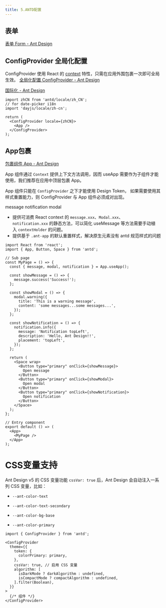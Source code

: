 ```yaml
---
title: 5.ANTD配置
---
```

## 表单
[表单 Form - Ant Design](https://ant.design/components/form-cn)

## ConfigProvider 全局化配置
ConfigProvider 使用 React 的 [context](https://facebook.github.io/react/docs/context.html) 特性，只需在应用外围包裹一次即可全局生效。
[全局化配置 ConfigProvider - Ant Design](https://ant.design/components/config-provider-cn)

[国际化 - Ant Design](https://ant.design/docs/react/i18n-cn)
```tsx
import zhCN from 'antd/locale/zh_CN';
// for date-picker i18n
import 'dayjs/locale/zh-cn';

return (
  <ConfigProvider locale={zhCN}>
    <App />
  </ConfigProvider>
);
```

## App包裹
[包裹组件 App - Ant Design](https://ant.design/components/app-cn)

App 组件通过 `Context` 提供上下文方法调用，因而 useApp 需要作为子组件才能使用，我们推荐在应用中顶层包裹 App。

App 组件只能在 `ConfigProvider` 之下才能使用 Design Token， 如果需要使用其样式重置能力，则 ConfigProvider 与 App 组件必须成对出现。

message
notification 
modal

- 提供可消费 React context 的 `message.xxx`、`Modal.xxx`、`notification.xxx` 的静态方法，可以简化 useMessage 等方法需要手动植入 `contextHolder` 的问题。
- 提供基于 `.ant-app` 的默认重置样式，解决原生元素没有 antd 规范样式的问题

```TS
import React from 'react';
import { App, Button, Space } from 'antd';

// Sub page
const MyPage = () => {
  const { message, modal, notification } = App.useApp();

  const showMessage = () => {
    message.success('Success!');
  };

  const showModal = () => {
    modal.warning({
      title: 'This is a warning message',
      content: 'some messages...some messages...',
    });
  };

  const showNotification = () => {
    notification.info({
      message: 'Notification topLeft',
      description: 'Hello, Ant Design!!',
      placement: 'topLeft',
    });
  };

  return (
    <Space wrap>
      <Button type="primary" onClick={showMessage}>
        Open message
      </Button>
      <Button type="primary" onClick={showModal}>
        Open modal
      </Button>
      <Button type="primary" onClick={showNotification}>
        Open notification
      </Button>
    </Space>
  );
};

// Entry component
export default () => (
  <App>
    <MyPage />
  </App>
);
```

# CSS变量支持
Ant Design v5 的 CSS 变量功能
`cssVar: true` 后，Ant Design 会自动注入一系列 CSS 变量，比如：

- `--ant-color-text`
    
- `--ant-color-text-secondary`
    
- `--ant-color-bg-base`
    
- `--ant-color-primary`

```tsx
import { ConfigProvider } from 'antd';

<ConfigProvider
  theme={{
    token: {
      colorPrimary: primary,
    },
    cssVar: true, // 启用 CSS 变量
    algorithm: [
      isDarkMode ? darkAlgorithm : undefined,
      isCompactMode ? compactAlgorithm : undefined,
    ].filter(Boolean),
  }}
>
  {/* 组件 */}
</ConfigProvider>
```